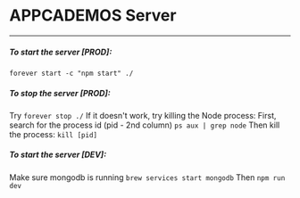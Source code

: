 # APPCADEMOS Server
------
##### To start the server [PROD]:
`forever start -c "npm start" ./`
##### To stop the server [PROD]:
Try
`forever stop ./`
If it doesn't work, try killing the Node process:
First, search for the process id (pid - 2nd column)
`ps aux | grep node`
Then kill the process:
`kill [pid]`

##### To start the server [DEV]:
Make sure mongodb is running
`brew services start mongodb`
Then
`npm run dev`
